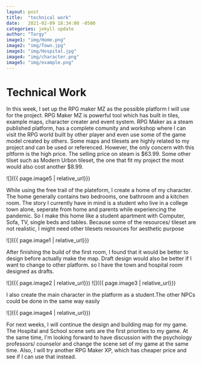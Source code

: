 ```yaml
---
layout: post
title:  "technical work"
date:   2021-02-09 18:34:00 -0500
categories: jekyll update
author: "Targy"
image1: "img/Home.png"
image2: "img/Town.jpg"
image3: "img/Hospital.jpg"
image4: "img/character.png"
image5: "img/example.png"
---
```


# Technical Work

In this week, I set up the RPG maker MZ as the possible platform I will use for the project. RPG Maker MZ is powerful tool which has built in tiles, example maps, character creater and event system. RPG Maker as a steam published platform, has a complete comunity and workshop where I can visit the RPG world built by other player and even use some of the game model created by others. Some maps and tilesets are highly related to my project and can be used or referenced. However, the only concern with this pltform is the high price. The selling price on steam is $63.99. Some other tilset such as Modern Urbon tileset, the one that fit my project the most would also cost another $8.99.

![]({{ page.image5 | relative_url}})

While using the free trail of the plateform, I create a home of my character. The home generally contains two bedrooms, one bathroom and a kitchen room. The story I currently have in mind is a student who live in a college town alone, seperate from home and parents while experiencing the pandemic. So I make this home like a student apartment with Computer, Sofa, TV, single beds and tables. Because some of the resources/ tileset are not realistic, I might need other tilesets resources for aesthetic purpose

![]({{ page.image1 | relative_url}})

After finishing the build of the first room, I found that it would be better to design before actually make the map. Draft design would also be better if I want to change to other platform. so I have the town and hospital room designed as drafts.

![]({{ page.image2 | relative_url}})
![]({{ page.image3 | relative_url}})

I also create the main character in the platform as a student.The other NPCs could be done in the same way easily

![]({{ page.image4 | relative_url}})

For next weeks, I will continue the design and building map for my game. The Hospital and School scene sets are the first priorities to my game. At the same time, I'm looking forward to have discussion with the psychology professors/ counselor and change the scene set of my game at the same time.  Also, I will try another RPG Maker XP, which has cheaper price and see if I can use that instead.